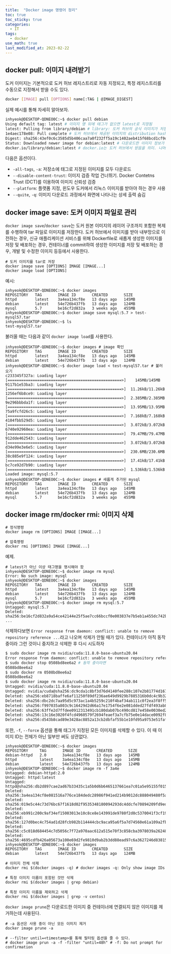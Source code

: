 ```yaml
---
title:  "Docker image 명령어 정리"
toc: true
toc_sticky: true
categories:
  - IT
tags:
  - docker
use_math: true
last_modified_at: 2023-02-22
---
```


## docker pull: 이미지 내려받기

도커 이미지는 기본적으로 도커 허브 레지스트리로 자동 지정되고, 특정 레지스트리를 수동으로 지정해서 받을 수도 있다.

```sh
docker [IMAGE] pull [OPTIONS] name[:TAG | @IMAGE_DIGEST]
```

실제 예시를 통해 자세히 알아보자.

```bash
inhyeok@DESKTOP-QDNEO0C:~$ docker pull debian
Using default tag: latest # 이미지 명 뒤에 태그가 없으면 latest로 지정됨
latest: Pulling from library/debian # library: 도커 허브의 공식 이미지가 저장되어있는 특별한 네임스페이스
1e4aec178e08: Pull complete # 도커 허브에서 제공된 이미지의 distribution hash.
Digest: sha256:43ef0c6c3585d5b406caa7a0f232ff5a19c1402aeb415f68bcd1cf9d10180af8 # Digest는 원격 도커 레지스트리(도커 허브)에서 관리하는 이미지의 고유 식별값
Status: Downloaded newer image for debian:latest # 다운로드한 이미지 정보가 로컬에 저장
docker.io/library/debian:latest # docker.io는 도커 허브에서 받음을 의미. 나머지는 <NAMESPACE>/<IMAGE_NAME>:<TAG>
```

다음은 옵션이다.
- `-all-tags`, `-a`: 저장소에 태그로 지정된 이미지를 모두 다운로드
- `--disable-content-trust`: 이미지 검증 작업 건너뛰기. Docker Contetns Trust (DCT)를 이용하여 이미지 신뢰성 검증
- `--platform`: 플랫폼 지정, 윈도우 도커에서 리눅스 이미지를 받아야 하는 경우 사용
- `--quite`, `-q`: 이미지 다운로드 과정에서 화면에 나타나는 상세 출력 숨김

## docker image save: 도커 이미지 파일로 관리

`docker image save`/`docker save`는 도커 원본 이미지의 레이어 구조까지 포함한 복제를 수행하여 tar 파일로 이미지를 저장한다.
도커 허브에서 이미지를 받아 내부망으로 이전하는 경우, 신규 애플리케이션 서비스를 위해 Dockerfile로 새롭게 생성한 이미지를 저장 및 배포하는 경우, 컨테이너를 commit하여 생성한 이미지를 저장 및 배포하는 경우, 개발 및 수정한 이미지 등등에서 사용한다.

```console
# 도커 이미지를 tar로 저장
docker image save [OPTIONS] IMAGE [IMAGE...]
docker image load [OPTIONS]
```

예시:

```console
inhyeok@DESKTOP-QDNEO0C:~$ docker images
REPOSITORY   TAG       IMAGE ID       CREATED       SIZE
httpd        latest    3a4ea134cf8e   13 days ago   145MB
debian       latest    54e726b437fb   13 days ago   124MB
mysql        5.7       be16cf2d832a   3 weeks ago   455MB
inhyeok@DESKTOP-QDNEO0C:~$ docker image save mysql:5.7 > test-mysql57.tar
inhyeok@DESKTOP-QDNEO0C:~$ ls
test-mysql57.tar
```

불러올 때는 다음과 같이 `docker image load`를 사용한다.

```console
inhyeok@DESKTOP-QDNEO0C:~$ docker images # image 확인
REPOSITORY   TAG       IMAGE ID       CREATED       SIZE
httpd        latest    3a4ea134cf8e   13 days ago   145MB
debian       latest    54e726b437fb   13 days ago   124MB
inhyeok@DESKTOP-QDNEO0C:~$ docker image load < test-mysql57.tar # 불러오기
c233345f327a: Loading layer [==================================================>]    145MB/145MB
9117b1e53ba3: Loading layer [==================================================>]  11.26kB/11.26kB
1256ef6b8ce9: Loading layer [==================================================>]  2.385MB/2.385MB
9e296bbbda1f: Loading layer [==================================================>]  13.95MB/13.95MB
75a9fcfd26c5: Loading layer [==================================================>]  7.168kB/7.168kB
4104fbb529d5: Loading layer [==================================================>]  3.072kB/3.072kB
6740e92960ea: Loading layer [==================================================>]  79.47MB/79.47MB
912dde462543: Loading layer [==================================================>]  3.072kB/3.072kB
d34e99e3e6e5: Loading layer [==================================================>]  230.6MB/230.6MB
38c885e9f124: Loading layer [==================================================>]  17.41kB/17.41kB
bc7ce92d7b90: Loading layer [==================================================>]  1.536kB/1.536kB
Loaded image: mysql:5.7
inhyeok@DESKTOP-QDNEO0C:~$ docker images # 새롭게 추가된 mysql
REPOSITORY   TAG       IMAGE ID       CREATED       SIZE
httpd        latest    3a4ea134cf8e   13 days ago   145MB
debian       latest    54e726b437fb   13 days ago   124MB
mysql        5.7       be16cf2d832a   3 weeks ago   455MB
```

## docker image rm/docker rmi: 이미지 삭제

```console
# 정식명령
docker image rm [OPTIONS] IMAGE [IMAGE...]

# 압축명령
docker rmi [OPTIONS] IMAGE [IMAGE...]
```

예제.

```console
# latest가 아닌 이상 태그명을 명시해야 함
inhyeok@DESKTOP-QDNEO0C:~$ docker image rm mysql
Error: No such image: mysql
inhyeok@DESKTOP-QDNEO0C:~$ docker images
REPOSITORY   TAG       IMAGE ID       CREATED       SIZE
httpd        latest    3a4ea134cf8e   13 days ago   145MB
debian       latest    54e726b437fb   13 days ago   124MB
mysql        5.7       be16cf2d832a   3 weeks ago   455MB
inhyeok@DESKTOP-QDNEO0C:~$ docker image rm mysql:5.7
Untagged: mysql:5.7
Deleted: sha256:be16cf2d832a9a54ce42144e25f5ae7cc66bccf0e003837e7b5eb1a455dc742b
...
```

삭제하다보면 `Error response from daemon: conflict: unable to remove repository reference ...`라고 나오며 삭제가 안될 때가 있다.
컨테이너가 아직 동작 중이라 그런 것이니 중지하고 삭제한 후 다시 시도하자

```sh
$ sudo docker image rm nvidia/cuda:11.8.0-base-ubuntu20.04
Error response from daemon: conflict: unable to remove repository reference "nvidia/cuda:11.8.0-base-ubuntu20.04" (must force) - container 0508bd8ee6a2 is using its referenced image eb8718baffe6
$ sudo docker stop 0508bd8ee6a2 # 동작 중이라면
0508bd8ee6a2
$ sudo docker rm 0508bd8ee6a2
0508bd8ee6a2
$ sudo docker image rm nvidia/cuda:11.8.0-base-ubuntu20.04
Untagged: nvidia/cuda:11.8.0-base-ubuntu20.04
Untagged: nvidia/cuda@sha256:dc9cda1c8bf3d76d4140fee288c107e2b81774d167a6a8435090b8f0f1f28f52
Deleted: sha256:eb8718baffe6af11250f89df236ae649d9929b7885316b0dc4c9b321fb7f9168
Deleted: sha256:dbc2dc7aa95d5c973ac1a4b5259c210f4baf34ab111c0f2ea3f8ff567e28276c
Deleted: sha256:f997035a803c9c16429d2d66a17e1754f6e2e081dded27fdf493ab833fc0d426
Deleted: sha256:63ffe2d7ffdee0912313491cb180dab07bc490cd817e458e0030ed2af8fec8f0
Deleted: sha256:13c16e3020f4fcd4960579f2694feaef3a7cfb75e0e14dace0092f8cd6a4d2e8
Deleted: sha256:d543b8cad89e3428ac8852a13cb2dbfaf55b1e10fd95a9753e51faf393d60e81
```

또한, `-f`, `--force` 옵션을 통해 태그가 지정된 모든 이미지를 삭제할 수 있다.
이 때 이미지 ID는 전체가 아닌 일부만 써도 상관없다.

```console
inhyeok@DESKTOP-QDNEO0C:~$ docker images
REPOSITORY     TAG       IMAGE ID       CREATED       SIZE
debian-httpd   2.0       3a4ea134cf8e   13 days ago   145MB
httpd          latest    3a4ea134cf8e   13 days ago   145MB
debian         latest    54e726b437fb   13 days ago   124MB
inhyeok@DESKTOP-QDNEO0C:~$ docker image rm -f 3a4e
Untagged: debian-httpd:2.0
Untagged: httpd:latest
Untagged: httpd@sha256:db2d897cae2ad67b33435c1a5b0d6b6465137661ea7c01a5e95155f0159e1bcf
Deleted: sha256:3a4ea134cf8e081516a776ce184dedc28986f941ed214b9012dc888049480f5a
Deleted: sha256:019e5c44c73d76bc67f1618d02f9535348180094293dc4ddcfe70894209fd9ed
Deleted: sha256:eb991c200c9af34ef15003013e10c8ce8e143991de9780f2d0c5370041f3cf19
Deleted: sha256:127d0bec4c754ad1d28fcb982b114444cbc9aca95a6f5a7d74560e61a109a2fb
Deleted: sha256:c5c018d684454c7d5056c7f72a970aac612a515e70f3c858cba3978039a26248
Deleted: sha256:4695cdfb426a05673a100e69d2fe9810d9ab2b3dd88ead97c6a3627246d83815
inhyeok@DESKTOP-QDNEO0C:~$ docker images
REPOSITORY   TAG       IMAGE ID       CREATED       SIZE
debian       latest    54e726b437fb   13 days ago   124MB
```

```console
# 이미지 전체 삭제
docker rmi $(docker images -q) # docker images -q: Only show image IDs

# 특정 이미지 이름이 포함된 것만 삭제
docker rmi $(docker images | grep debian)

# 특정 이미지 이름을 제외하고 삭제
docker rmi $(docker images | grep -v centos)
```

`docker image prune`은 다운로드한 이미지 중 컨테이너에 연결되지 않은 이미지를 제거하는데 사용된다.

```console
# -a 옵션은 사용 중이 아닌 모든 이미지 제거
docker image prune -a

# --filter until=<timestamp>를 통해 필터링 옵션을 줄 수 있다.
# docker image prun -a -f -filter "until=48h" # -f: Do not prompt for confirmation
```